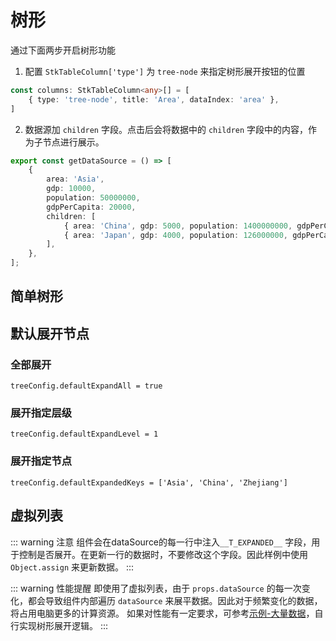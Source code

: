 # 树形  <Badge type="tip" text="^0.7.0" />

通过下面两步开启树形功能

1. 配置 `StkTableColumn['type']` 为 `tree-node` 来指定树形展开按钮的位置
```ts
const columns: StkTableColumn<any>[] = [
    { type: 'tree-node', title: 'Area', dataIndex: 'area' },
]
```

2. 数据源加 `children` 字段。点击后会将数据中的 `children` 字段中的内容，作为子节点进行展示。
```ts
export const getDataSource = () => [ 
    {
        area: 'Asia',
        gdp: 10000,
        population: 50000000,
        gdpPerCapita: 20000,
        children: [
            { area: 'China', gdp: 5000, population: 1400000000, gdpPerCapita: 35000, }, 
            { area: 'Japan', gdp: 4000, population: 126000000, gdpPerCapita: 33000, }
        ],
    },
];
```

## 简单树形


<demo vue="basic/tree/Tree.vue"></demo>

## 默认展开节点

### 全部展开
`treeConfig.defaultExpandAll = true`

<demo vue="basic/tree/TreeDefaultExpandAll.vue"></demo>

### 展开指定层级
`treeConfig.defaultExpandLevel = 1`

<demo vue="basic/tree/TreeDefaultExpandLevel.vue"></demo>

### 展开指定节点
`treeConfig.defaultExpandedKeys = ['Asia', 'China', 'Zhejiang']`

<demo vue="basic/tree/TreeDefaultExpandKeys.vue"></demo>


## 虚拟列表

<demo vue="basic/tree/TreeVirtualList.vue"></demo>

::: warning 注意
组件会在dataSource的每一行中注入`__T_EXPANDED__` 字段，用于控制是否展开。在更新一行的数据时，不要修改这个字段。因此样例中使用 `Object.assign` 来更新数据。
:::

::: warning 性能提醒
即使用了虚拟列表，由于 `props.dataSource` 的每一次变化，都会导致组件内部遍历 `dataSource` 来展平数据。因此对于频繁变化的数据，将占用电脑更多的计算资源。
如果对性能有一定要求，可参考[示例-大量数据](/demos/huge-data)，自行实现树形展开逻辑。
:::